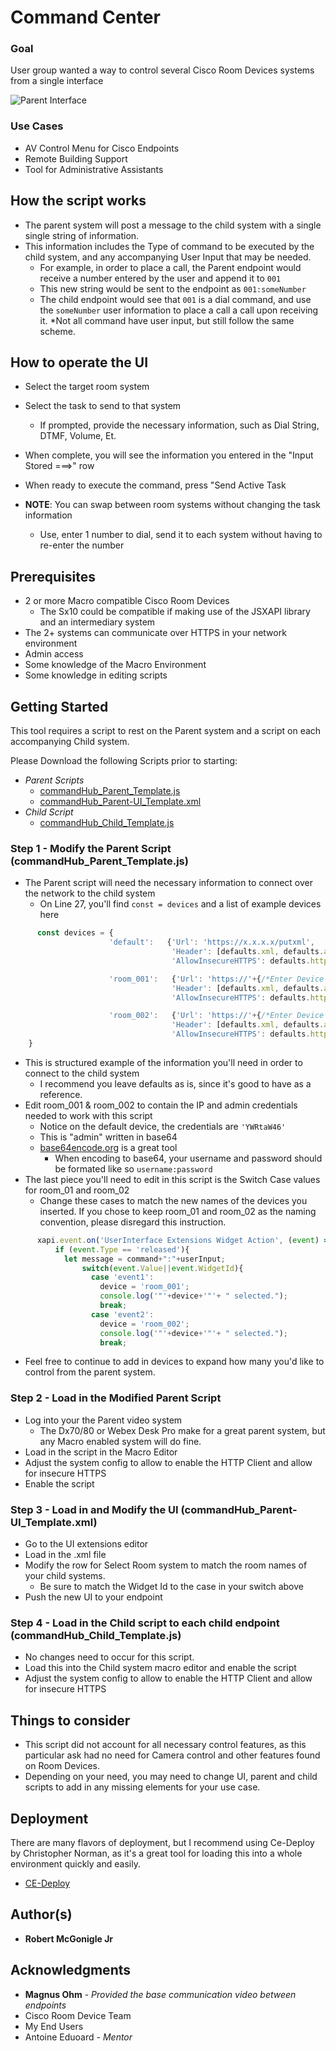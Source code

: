 # Command Center

### Goal

User group wanted a way to control several Cisco Room Devices systems from a single interface

![Parent Interface](https://github.com/Bobby-McGonigle/Macro-Samples/blob/master/T10%20Command%20Center/commandHub%20Menu.png)

### Use Cases

* AV Control Menu for Cisco Endpoints
* Remote Building Support
* Tool for Administrative Assistants

## How the script works
* The parent system will post a message to the child system with a single single string of information.
* This information includes the Type of command to be executed by the child system, and any accompanying User Input that may be needed.
  * For example, in order to place a call, the Parent endpoint would receive a number entered by the user and append it to ```001```
  * This new string would be sent to the endpoint as ```001:someNumber```
  * The child endpoint would see that ```001``` is a dial command, and use the ```someNumber``` user information to place a call a call upon receiving it.
*Not all command have user input, but still follow the same scheme.

## How to operate the UI
* Select the target room system
* Select the task to send to that system
  * If prompted, provide the necessary information, such as Dial String, DTMF, Volume, Et.
* When complete, you will see the information you entered in the "Input Stored ===>" row
* When ready to execute the command, press "Send Active Task

* **NOTE**: You can swap between room systems without changing the task information
  * Use, enter 1 number to dial, send it to each system without having to re-enter the number

## Prerequisites
* 2 or more Macro compatible Cisco Room Devices
  * The Sx10 could be compatible if making use of the JSXAPI library and an intermediary system
* The 2+ systems can communicate over HTTPS in your network environment
* Admin access
* Some knowledge of the Macro Environment
* Some knowledge in editing scripts

## Getting Started

This tool requires a script to rest on the Parent system and a script on each accompanying Child system.

Please Download the following Scripts prior to starting:
* _Parent Scripts_
  * [commandHub_Parent_Template.js](https://github.com/Bobby-McGonigle/Macro-Samples/blob/master/T10%20Command%20Center/commandHub_Parent_Template.js)
  * [commandHub_Parent-UI_Template.xml](https://github.com/Bobby-McGonigle/Macro-Samples/blob/master/T10%20Command%20Center/commandHub_Parent-UI_Template.xml)
* _Child Script_
  * [commandHub_Child_Template.js](https://github.com/Bobby-McGonigle/Macro-Samples/blob/master/T10%20Command%20Center/commandHub_Child_Template.js)

### Step 1 - Modify the Parent Script (commandHub_Parent_Template.js)
* The Parent script will need the necessary information to connect over the network to the child system
  * On Line 27, you'll find ```const = devices``` and a list of example devices here


```javascript
      const devices = {
                      'default':   {'Url': 'https://x.x.x.x/putxml',
                                    'Header': [defaults.xml, defaults.auth + 'YWRtaW46'],
                                    'AllowInsecureHTTPS': defaults.https},

                      'room_001':   {'Url': 'https://'+{/*Enter Device IP Here*/}+'/putxml',
                                    'Header': [defaults.xml, defaults.auth + {/*Enter Device base64 Authentication Credentials Here*/}],
                                    'AllowInsecureHTTPS': defaults.https},

                      'room_002':   {'Url': 'https://'+{/*Enter Device IP Here*/}+'/putxml',
                                    'Header': [defaults.xml, defaults.auth + {/*Enter Device base64 Authentication Credentials Here*/}],
                                    'AllowInsecureHTTPS': defaults.https}
    }
```
 
  * This is structured example of the information you'll need in order to connect to the child system
    * I recommend you leave defaults as is, since it's good to have as a reference.
  * Edit room_001 & room_002 to contain the IP and admin credentials needed to work with this script
    * Notice on the default device, the credentials are ```'YWRtaW46'```
    * This is "admin" written in base64
    * [base64encode.org](https://www.base64encode.org/) is a great tool
      * When encoding to base64, your username and password should be formated like so ```username:password```
* The last piece you'll need to edit in this script is the Switch Case values for room_01 and room_02
  * Change these cases to match the new names of the devices you inserted. If you chose to keep room_01 and room_02 as the naming convention, please disregard this instruction.
  
```javascript
      xapi.event.on('UserInterface Extensions Widget Action', (event) => {
          if (event.Type == 'released'){
            let message = command+":"+userInput;
                switch(event.Value||event.WidgetId){
                  case 'event1':
                    device = 'room_001';
                    console.log('"'+device+'"'+ " selected.");
                    break;
                  case 'event2':
                    device = 'room_002';
                    console.log('"'+device+'"'+ " selected.");
                    break;
```

* Feel free to continue to add in devices to expand how many you'd like to control from the parent system.

### Step 2 - Load in the Modified Parent Script

* Log into your the Parent video system
  * The Dx70/80 or Webex Desk Pro make for a great parent system, but any Macro enabled system will do fine.
* Load in the script in the Macro Editor
* Adjust the system config to allow to enable the HTTP Client and allow for insecure HTTPS
* Enable the script

### Step 3 - Load in and Modify the UI (commandHub_Parent-UI_Template.xml)
* Go to the UI extensions editor
* Load in the .xml file
* Modify the row for Select Room system to match the room names of your child systems.
  * Be sure to match the Widget Id to the case in your switch above
* Push the new UI to your endpoint

### Step 4 - Load in the Child script to each child endpoint (commandHub_Child_Template.js)
* No changes need to occur for this script.
* Load this into the Child system macro editor and enable the script
* Adjust the system config to allow to enable the HTTP Client and allow for insecure HTTPS

## Things to consider
* This script did not account for all necessary control features, as this particular ask had no need for Camera control and other features found on Room Devices.
* Depending on your need, you may need  to change UI, parent and child scripts to add in any missing elements for your use case.


## Deployment

There are many flavors of deployment, but I recommend using Ce-Deploy by Christopher Norman, as it's a great tool for loading this into a whole environment quickly and easily.

* [CE-Deploy](https://github.com/voipnorm/CE-Deploy)

## Author(s)

* **Robert McGonigle Jr**

## Acknowledgments

* **Magnus Ohm** - *Provided the base communication video between endpoints*
* Cisco Room Device Team
* My End Users
* Antoine Eduoard - *Mentor*
